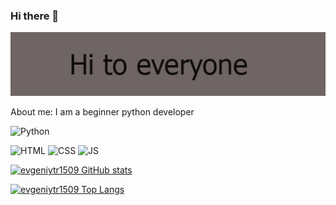 ### Hi there 👋

<!--
**evgeniytr1509/evgeniytr1509** is a ✨ _special_ ✨ repository because its `README.md` (this file) appears on your GitHub profile.

Here are some ideas to get you started:

- 🔭 I’m currently working on ...
- 🌱 I’m currently learning ...
- 👯 I’m looking to collaborate on ...
- 🤔 I’m looking for help with ...
- 💬 Ask me about ...
- 📫 How to reach me: ...
- 😄 Pronouns: ...
- ⚡ Fun fact: ...
-->

[![Header](https://github.com/evgeniytr1509/evgeniytr1509/blob/main/assets/img.jpg)]()

About me: I am a beginner python developer

![Python](https://img.shields.io/badge/Python-yellow)

![HTML](https://img.shields.io/badge/HTML-yellow)
![CSS](https://img.shields.io/badge/CSS-yellow)
![JS](https://img.shields.io/badge/JS-yellow)


[![evgeniytr1509 GitHub stats](https://github-readme-stats.vercel.app/api?username=evgeniytr1509&show_icons=true&theme=radical)](https://github.com/evgeniytr1509/github-readme-stats)



[![evgeniytr1509 Top Langs](https://github-readme-stats.vercel.app/api/top-langs/?username=evgeniytr1509&layout=compact)](https://github.com/evgeniytr1509/github-readme-stats)

